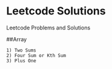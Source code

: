 # Leetcode Solutions

Leetcode Problems and Solutions

##Array

	1) Two Sums
	2) Four Sum or Kth Sum
	3) Plus One